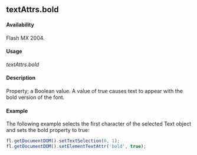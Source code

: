 ## textAttrs.bold

#### Availability

Flash MX 2004.

#### Usage

*textAttrs.bold*

#### Description

Property; a Boolean value. A value of true causes text to appear with the bold version of the font.

#### Example

The following example selects the first character of the selected Text object and sets the bold property to true:

```javascript
fl.getDocumentDOM().setTextSelection(0, 1); 
fl.getDocumentDOM().setElementTextAttr('bold', true);

```